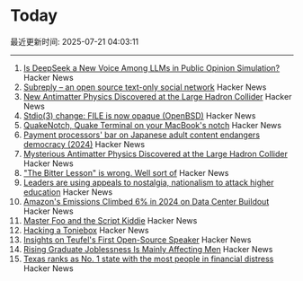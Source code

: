 # Today

最近更新时间: 2025-07-21 04:03:11

--- 
1. [Is DeepSeek a New Voice Among LLMs in Public Opinion Simulation?](https://arxiv.org/abs/2506.21587) Hacker News
2. [Subreply – an open source text-only social network](https://github.com/lucianmarin/subreply) Hacker News
3. [New Antimatter Physics Discovered at the Large Hadron Collider](https://www.scientificamerican.com/article/the-large-hadron-collider-discovers-antimatter-behaving-oddly-in-new-class/) Hacker News
4. [Stdio(3) change: FILE is now opaque (OpenBSD)](https://undeadly.org/cgi?action=article;sid=20250717103345) Hacker News
5. [QuakeNotch, Quake Terminal on your MacBook's notch](https://quakenotch.com) Hacker News
6. [Payment processors' bar on Japanese adult content endangers democracy (2024)](https://automaton-media.com/en/news/nier-creator-speaks-out-against-payment-processors-pressuring-japanese-adult-content-platforms/) Hacker News
7. [Mysterious Antimatter Physics Discovered at the Large Hadron Collider](https://www.scientificamerican.com/article/the-large-hadron-collider-discovers-antimatter-behaving-oddly-in-new-class/) Hacker News
8. ["The Bitter Lesson" is wrong. Well sort of](https://assaf-pinhasi.medium.com/the-bitter-lesson-is-wrong-sort-of-a3d021864924) Hacker News
9. [Leaders are using appeals to nostalgia, nationalism to attack higher education](https://theconversation.com/leaders-in-india-hungary-and-the-us-are-using-appeals-to-nostalgia-and-nationalism-to-attack-higher-education-258975) Hacker News
10. [Amazon's Emissions Climbed 6% in 2024 on Data Center Buildout](https://www.datacenterknowledge.com/sustainability/amazon-s-emissions-climbed-6-in-2024-on-data-center-buildout) Hacker News
11. [Master Foo and the Script Kiddie](https://soda.privatevoid.net/foo/arc/02.html) Hacker News
12. [Hacking a Toniebox](https://www.schafe-sind-bessere-rasenmaeher.de/tech/hack-all-the-things-toniebox/) Hacker News
13. [Insights on Teufel's First Open-Source Speaker](https://blog.teufelaudio.com/visionary-mynds-insights-on-teufels-first-open-source-speaker/) Hacker News
14. [Rising Graduate Joblessness Is Mainly Affecting Men](https://www.edwardconard.com/macro-roundup/the-unemployment-rate-for-recent-male-college-graduates-22-27-has-risen-from-5-to-7-recent-male-graduates-are-now-unemployed-at-the-same-rate-as-their-non-graduate-counterparts/?view=detail) Hacker News
15. [Texas ranks as No. 1 state with the most people in financial distress](https://dallas.culturemap.com/news/innovation/texas-ranks-as-no-1-state-with-the-most-people-in-financial-distress/) Hacker News
